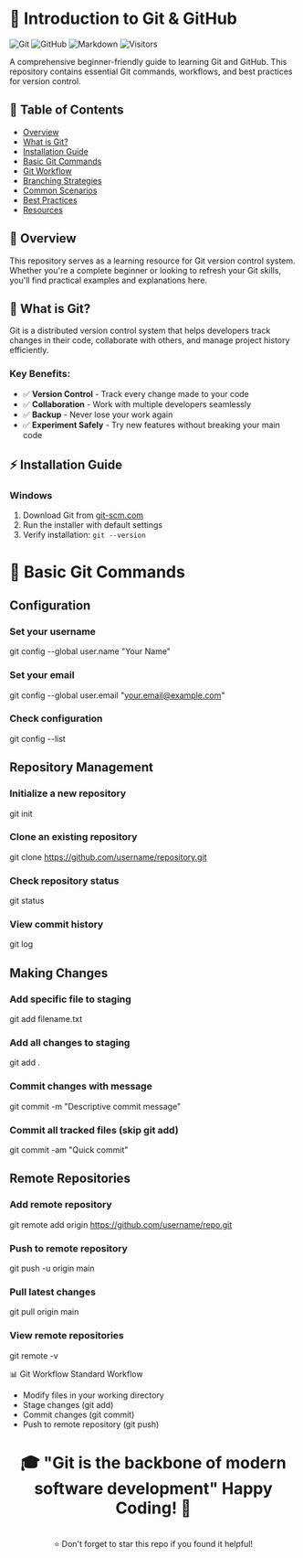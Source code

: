# 🌱 Introduction to Git & GitHub

![Git](https://img.shields.io/badge/Git-F05032?style=for-the-badge&logo=git&logoColor=white)
![GitHub](https://img.shields.io/badge/GitHub-100000?style=for-the-badge&logo=github&logoColor=white)
![Markdown](https://img.shields.io/badge/Markdown-000000?style=for-the-badge&logo=markdown&logoColor=white)
![Visitors](https://komarev.com/ghpvc/?username=MrZollo&repo=introduce-to-git&label=REPO%20VISITS&color=blueviolet&style=for-the-badge)

A comprehensive beginner-friendly guide to learning Git and GitHub. This repository contains essential Git commands, workflows, and best practices for version control.

## 📖 Table of Contents

- [Overview](#-overview)
- [What is Git?](#-what-is-git)
- [Installation Guide](#-installation-guide)
- [Basic Git Commands](#-basic-git-commands)
- [Git Workflow](#-git-workflow)
- [Branching Strategies](#-branching-strategies)
- [Common Scenarios](#-common-scenarios)
- [Best Practices](#-best-practices)
- [Resources](#-resources)

## 🎯 Overview

This repository serves as a learning resource for Git version control system. Whether you're a complete beginner or looking to refresh your Git skills, you'll find practical examples and explanations here.

## 🤔 What is Git?

Git is a distributed version control system that helps developers track changes in their code, collaborate with others, and manage project history efficiently.

### Key Benefits:
- ✅ **Version Control** - Track every change made to your code
- ✅ **Collaboration** - Work with multiple developers seamlessly
- ✅ **Backup** - Never lose your work again
- ✅ **Experiment Safely** - Try new features without breaking your main code

## ⚡ Installation Guide

### Windows
1. Download Git from [git-scm.com](https://git-scm.com/)
2. Run the installer with default settings
3. Verify installation: `git --version`

# 🔧 Basic Git Commands
## Configuration
### Set your username
git config --global user.name "Your Name"

### Set your email
git config --global user.email "your.email@example.com"

### Check configuration
git config --list

## Repository Management
### Initialize a new repository
git init

### Clone an existing repository
git clone https://github.com/username/repository.git

### Check repository status
git status

### View commit history
git log

## Making Changes
### Add specific file to staging
git add filename.txt

### Add all changes to staging
git add .

### Commit changes with message
git commit -m "Descriptive commit message"

### Commit all tracked files (skip git add)
git commit -am "Quick commit"

## Remote Repositories
### Add remote repository
git remote add origin https://github.com/username/repo.git

### Push to remote repository
git push -u origin main

### Pull latest changes
git pull origin main

### View remote repositories
git remote -v

📊 Git Workflow
Standard Workflow
- Modify files in your working directory
- Stage changes (git add)
- Commit changes (git commit)
- Push to remote repository (git push)

<div align="center">
<h1> 🎓 "Git is the backbone of modern software development"
Happy Coding! 🚀 </h1> <br>
⭐ Don't forget to star this repo if you found it helpful!
</div>

